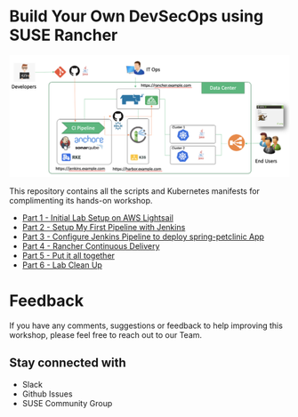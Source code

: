 # Build Your Own DevSecOps using SUSE Rancher

![SUSE Rancher - DevSecOps Scenario](./docs/images/overview.png)

This repository contains all the scripts and Kubernetes manifests for complimenting its hands-on workshop.

* [Part 1 - Initial Lab Setup on AWS Lightsail](./docs/part-1.md)
* [Part 2 - Setup My First Pipeline with Jenkins](./docs/part-2.md)
* [Part 3 - Configure Jenkins Pipeline to deploy spring-petclinic App](./docs/part-3.md)
* [Part 4 - Rancher Continuous Delivery](./docs/part-4.md)
* [Part 5 - Put it all together](./docs/part-5.md)
* [Part 6 - Lab Clean Up](./docs/part-6.md)

# Feedback

If you have any comments, suggestions or feedback to help improving this workshop, please feel free to reach out to our Team.

## Stay connected with
- Slack
- Github Issues
- SUSE Community Group


